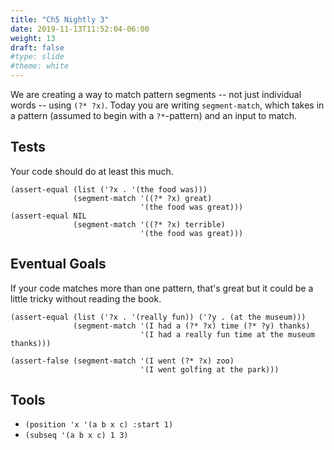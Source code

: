 ```yaml
---
title: "Ch5 Nightly 3"
date: 2019-11-13T11:52:04-06:00
weight: 13
draft: false
#type: slide
#theme: white
---
```


We are creating a way to match pattern segments -- not just individual
words -- using `(?* ?x)`. Today you are writing `segment-match`, which
takes in a pattern (assumed to begin with a `?*`-pattern) and an input
to match.

## Tests

Your code should do at least this much.

    (assert-equal (list ('?x . '(the food was))) 
                  (segment-match '((?* ?x) great)
                                 '(the food was great)))
    (assert-equal NIL
                  (segment-match '((?* ?x) terrible)
                                 '(the food was great)))

## Eventual Goals

If your code matches more than one pattern, that's great but it could
be a little tricky without reading the book.

    (assert-equal (list ('?x . '(really fun)) ('?y . (at the museum)))
                  (segment-match '(I had a (?* ?x) time (?* ?y) thanks)
                                 '(I had a really fun time at the museum thanks)))

    (assert-false (segment-match '(I went (?* ?x) zoo)
                                 '(I went golfing at the park)))

## Tools

* `(position 'x '(a b x c) :start 1)`
* `(subseq '(a b x c) 1 3)`
